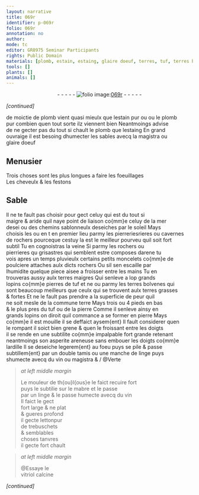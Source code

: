 ```yaml
---
layout: narrative
title: 069r
identifier: p-069r
folio: 069r
annotation: no
author:
mode: tc
editor: GR8975 Seminar Participants
rights: Public Domain
materials: [plomb, estain, estaing, glaire doeuf, terres, tuf, terres bolvenes, terre, ardille, linge, vin, mabre, letton, vitriol]
tools: []
plants: []
animals: []
---
```


<div class="folio" align="center">- - - - - <a href="http://gallica.bnf.fr/ark:/12148/btv1b10500001g/f143.image" target="_blank"><img src="https://cu-mkp.github.io/2017-workshop-edition/assets/photo-icon.png" alt="folio image: " style="display:inline-block; margin-bottom:-3px;"/>069r</a> - - - - - </div>  
 
*[continued]*
  
 de moictie de <span class="m">plomb</span> vient quasi mieulx que l<span class="m">estain</span> <span class="del">pur</span> <span class="del"><span class="add">ou</span></span> ou le <span class="m">plomb</span><br/> pur combien quen tout sorte ilz viennent bien Neantmoings advise<br/> de ne gecter pas du tout si chault le <span class="m">plomb</span> que l<span class="m">estaing</span> En grand<br/> ouvraige il est besoing dhumecter les sables avecq la magistra ou<br/> <span class="m">glaire doeuf</span>
 
 
  

## <span class="pro">Menusier</span>

 
Trois choses sont les plus longues a faire les foeuillages<br/> Les cheveulx & les festons
 
 
  

## Sable

 
Il ne te fault pas choisir pour gect celuy qui est du tout si<br/> maigre & aride quil naye point de liaison co{mm}e celuy de la mer<br/> <span class="del">desei</span> ou des chemins sablonneulx deseiches par le soleil Mays<br/> <span class="add">choisis</span> les <span class="del">ou en t</span> en premier lieu parmy les pier<span class="del">reries</span>rieres ou cavernes<br/> de rochers pourceque cestuy la est le meilleur pourveu quil soit fort <br/> subtil Tu en cognoistras la veine Si parmy les rochers ou<br/> pierrieres <span class="del">qu</span> grisastres qui semblent estre composes darene tu<br/> vois apres un temps pluvieulx certains petits moncelets co{mm}e de<br/> poulciere attaches aulx dicts rochers Ou sil sen escaille par<br/> lhumidite quelque piece aisee a froisser entre les mains Tu en<br/> trouveras aussy aulx <span class="m">terres</span> maigres Qui senleve a <span class="del">lop</span> grands<br/> lopins co{mm}e pierres de <span class="m">tuf</span> <span class="del">et ne</span> ou parmy les <span class="m">terres <span class="pl">bolvenes</span></span> qui<br/> sont beaucoup meilleurs que ceulx qui se trouvent aulx <span class="m">terres</span> grasses<br/> & fortes Et ne le fault pas prendre a la superficie de peur quil<br/> ne soit mesle de la commune <span class="m">terre</span> Mays trois ou 4 pieds en bas<br/> & le plus pres du <span class="m">tuf</span> ou de la pierre Comme il senleve ainsy en<br/> grands lopins on diroit quil commance a se former en pierre Mays<br/> co{mm}e il est mouille il se deffaict aysem{ent} Il fault considerer quen<br/> le rompant il soict bien grene & quen le froissant entre les doigts<br/> il se rende en une subtilite <span class="del">co{mm}e impalpable</span> fort grande retenant<br/> neantmoings son asperite areneuse sans embouer les doigts co{mm}e<br/> l<span class="m">ardille</span> Il se deseiche legerem{ent} au foeu puys se pile & passe<br/> subtillem{ent} par un double tamis ou une manche de <span class="m">linge</span> puys<br/> shumecte avecq du <span class="m">vin</span> ou magistra & / @Verte
 
> *at left middle margin*
> 
>   Le <span class="pro">mouleur</span> de <span class="pl">th{ou}l{ous}e</span> le faict recuire fort<br/> puys le subtilie sur le <span class="m">mabre</span> et le passe<br/> par un <span class="m">linge</span> & le <span class="del">passe</span> humecte avecq du <span class="m">vin</span><br/> Il faict le gect<br/> fort large & <span class="del">ne</span> plat<br/> & gueres profond<br/> il gecte <span class="m">letton</span>pur<br/> de trebuschets<br/> & semblables<br/> choses tanvres<br/> il gecte fort chault
 
> *at left middle margin*
> 
>   @Essaye le<br/> <span class="m">vitriol</span> calcine 
 
*[continued]*
 
